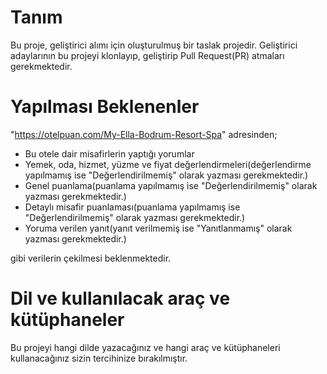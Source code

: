 # Tanım
Bu proje, geliştirici alımı için oluşturulmuş bir taslak projedir. Geliştirici adaylarının bu projeyi klonlayıp, geliştirip Pull Request(PR) atmaları gerekmektedir.
#
# Yapılması Beklenenler
"https://otelpuan.com/My-Ella-Bodrum-Resort-Spa" adresinden; 
- Bu otele dair misafirlerin yaptığı yorumlar
- Yemek, oda, hizmet, yüzme ve fiyat değerlendirmeleri(değerlendirme yapılmamış ise "Değerlendirilmemiş" olarak yazması gerekmektedir.)
- Genel puanlama(puanlama yapılmamış ise "Değerlendirilmemiş" olarak yazması gerekmektedir.)
- Detaylı misafir puanlaması(puanlama yapılmamış ise "Değerlendirilmemiş" olarak yazması gerekmektedir.)
- Yoruma verilen yanıt(yanıt verilmemiş ise "Yanıtlanmamış" olarak yazması gerekmektedir.)

gibi verilerin çekilmesi beklenmektedir.
#
# Dil ve kullanılacak araç ve kütüphaneler
Bu projeyi hangi dilde yazacağınız ve hangi araç ve kütüphaneleri kullanacağınız sizin tercihinize bırakılmıştır.
